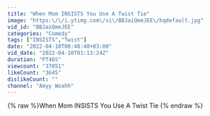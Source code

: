```yaml
---
title: "When Mom INSISTS You Use A Twist Tie"
image: "https:\/\/i.ytimg.com\/vi\/BBJaiQmeJEE\/hqdefault.jpg"
vid_id: "BBJaiQmeJEE"
categories: "Comedy"
tags: ["INSISTS","Twist"]
date: "2022-04-10T08:48:40+03:00"
vid_date: "2022-04-10T01:13:24Z"
duration: "PT46S"
viewcount: "37051"
likeCount: "3645"
dislikeCount: ""
channel: "Amyy Woahh"
---
```

{% raw %}When Mom INSISTS You Use A Twist Tie {% endraw %}

